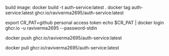 build image:
docker build -t auth-service:latest .
docker tag auth-service:latest ghcr.io/raviverma2695/auth-service:latest


export CR_PAT=github personal access token
echo $CR_PAT | docker login ghcr.io -u raviverma2695 --password-stdin


docker push ghcr.io/raviverma2695/auth-service:latest


docker pull ghcr.io/raviverma2695/auth-service:latest